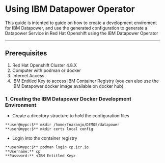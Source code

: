 # Using IBM Datapower Operator

This guide is intented to guide on how to create a development enviroment for IBM Datapower, and use the generated configuration to generate a Datapower Service in Red Hat Openshift using the IBM Datapower Operator

***
## Prerequisites
1. Red Hat Openshift Cluster 4.8.X
2. Computer with podman or docker
3. Internet Access
4. IBM Entitled Key to access IBM Container Registry (you can also use the IBM Datapower docker image available on docker hub)

### 1. Creating the IBM Datapower Docker Development Environment

* Create a directory structure to hold the configuration files

```
**user@mypc:$** mkdir /home/fnaranjo/DEMOS/datapower
**user@mypc:$** mkdir certs local config
```
* Login into the container registry
```
**user@mypc:$** podman login cp.icr.io
**Username:** cp
**Password:** <IBM Entitled Key>
```
